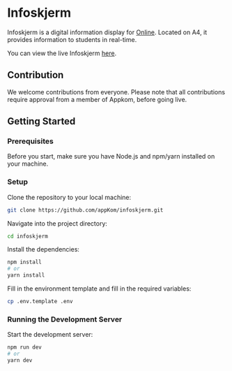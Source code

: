 # Infoskjerm

Infoskjerm is a digital information display for [Online](https://online.ntnu.no/). Located on A4, it provides information to students in real-time.

You can view the live Infoskjerm [here](https://infoskjerm-online.vercel.app/).

## Contribution

We welcome contributions from everyone. Please note that all contributions require approval from a member of Appkom, before going live.

## Getting Started

### Prerequisites

Before you start, make sure you have Node.js and npm/yarn installed on your machine.

### Setup

Clone the repository to your local machine:

```bash
git clone https://github.com/appKom/infoskjerm.git
```

Navigate into the project directory:

```bash
cd infoskjerm
```

Install the dependencies:

```bash
npm install
# or
yarn install
```

Fill in the environment template and fill in the required variables:

```bash
cp .env.template .env
```

### Running the Development Server

Start the development server:

```bash
npm run dev
# or
yarn dev
```
